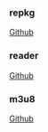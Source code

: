 ### repkg
[Github](https://github.com/notscuffed/repkg)
### reader
[Github](https://github.com/binbyu/Reader)
### m3u8
[Github](https://github.com/nilaoda/N_m3u8DL-CLI/releases)
